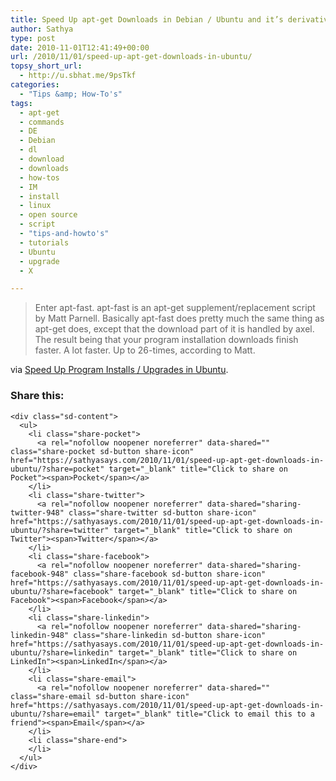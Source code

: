 ```yaml
---
title: Speed Up apt-get Downloads in Debian / Ubuntu and it’s derivatives
author: Sathya
type: post
date: 2010-11-01T12:41:49+00:00
url: /2010/11/01/speed-up-apt-get-downloads-in-ubuntu/
topsy_short_url:
  - http://u.sbhat.me/9psTkf
categories:
  - "Tips &amp; How-To's"
tags:
  - apt-get
  - commands
  - DE
  - Debian
  - dl
  - download
  - downloads
  - how-tos
  - IM
  - install
  - linux
  - open source
  - script
  - "tips-and-howto's"
  - tutorials
  - Ubuntu
  - upgrade
  - X

---
```

> Enter apt-fast. apt-fast is an apt-get supplement/replacement script by Matt Parnell. Basically apt-fast does pretty much the same thing as apt-get does, except that the download part of it is handled by axel. The result being that your program installation downloads finish faster. A lot faster. Up to 26-times, according to Matt.

via [Speed Up Program Installs / Upgrades in Ubuntu][1].

<div class="sharedaddy sd-sharing-enabled">
  <div class="robots-nocontent sd-block sd-social sd-social-icon-text sd-sharing">
    <h3 class="sd-title">
      Share this:
    </h3>
    
    <div class="sd-content">
      <ul>
        <li class="share-pocket">
          <a rel="nofollow noopener noreferrer" data-shared="" class="share-pocket sd-button share-icon" href="https://sathyasays.com/2010/11/01/speed-up-apt-get-downloads-in-ubuntu/?share=pocket" target="_blank" title="Click to share on Pocket"><span>Pocket</span></a>
        </li>
        <li class="share-twitter">
          <a rel="nofollow noopener noreferrer" data-shared="sharing-twitter-948" class="share-twitter sd-button share-icon" href="https://sathyasays.com/2010/11/01/speed-up-apt-get-downloads-in-ubuntu/?share=twitter" target="_blank" title="Click to share on Twitter"><span>Twitter</span></a>
        </li>
        <li class="share-facebook">
          <a rel="nofollow noopener noreferrer" data-shared="sharing-facebook-948" class="share-facebook sd-button share-icon" href="https://sathyasays.com/2010/11/01/speed-up-apt-get-downloads-in-ubuntu/?share=facebook" target="_blank" title="Click to share on Facebook"><span>Facebook</span></a>
        </li>
        <li class="share-linkedin">
          <a rel="nofollow noopener noreferrer" data-shared="sharing-linkedin-948" class="share-linkedin sd-button share-icon" href="https://sathyasays.com/2010/11/01/speed-up-apt-get-downloads-in-ubuntu/?share=linkedin" target="_blank" title="Click to share on LinkedIn"><span>LinkedIn</span></a>
        </li>
        <li class="share-email">
          <a rel="nofollow noopener noreferrer" data-shared="" class="share-email sd-button share-icon" href="https://sathyasays.com/2010/11/01/speed-up-apt-get-downloads-in-ubuntu/?share=email" target="_blank" title="Click to email this to a friend"><span>Email</span></a>
        </li>
        <li class="share-end">
        </li>
      </ul>
    </div>
  </div>
</div>

 [1]: http://techie-buzz.com/foss/speed-up-program-installs-upgrades-in-ubuntu.html